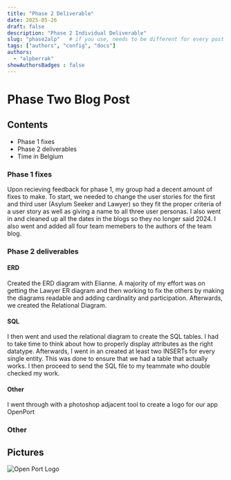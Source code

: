 ```yaml
---
title: "Phase 2 Deliverable"
date: 2025-05-26
draft: false
description: "Phase 2 Individual Deliverable"
slug: "phase2alp"   # if you use, needs to be different for every post
tags: ["authors", "config", "docs"]
authors:
  - "alpberrak"
showAuthorsBadges : false
---
```


# Phase Two Blog Post

## Contents
- Phase 1 fixes
- Phase 2 deliverables
- Time in Belgium

### Phase 1 fixes
Upon recieving feedback for phase 1, my group had a decent amount of fixes to make. To start, we needed to change the user stories for the first and third user (Asylum Seeker and Lawyer) so they fit the proper criteria of a user story as well as giving a name to all three user personas. I also went in and cleaned up all the dates in the blogs so they no longer said 2024. I also went and added all four team memebers to the authors of the team blog.

### Phase 2 deliverables

#### ERD
Created the ERD diagram with Elianne. A majority of my effort was on getting the Lawyer ER diagram and then working to fix the others by making the diagrams readable and adding cardinality and participation. Afterwards, we created the Relational Diagram.

#### SQL
I then went and used the relational diagram to create the SQL tables. I had to take time to think about how to properly display attributes as the right datatype. Afterwards, I went in an created at least two INSERTs for every single entity. This was done to ensure that we had a table that actually works. I then proceed to send the SQL file to my teammate who double checked my work.

#### Other
I went through with a photoshop adjacent tool to create a logo for our app OpenPort

### Other



## Pictures
![Open Port Logo](/OpenPortLogo.png)
